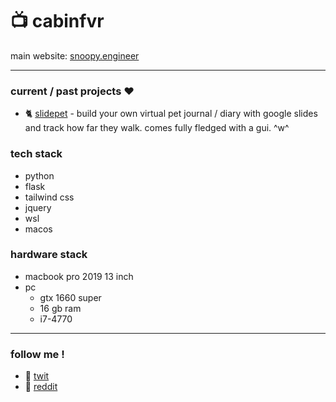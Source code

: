 
# 📺 cabinfvr 

main website: <a href='https://snoopy.engineer'>snoopy.engineer</a>

--- 

### current / past projects ❤️ 

- 🐈 [slidepet](https://github.com/cabinfvr/slidepet) - build your own virtual pet journal / diary with google slides and track how far they walk. comes fully fledged with a gui. ^w^

### tech stack
- python
- flask
- tailwind css
- jquery
- wsl
- macos

### hardware stack
- macbook pro 2019 13 inch
- pc
  - gtx 1660 super
  - 16 gb ram
  - i7-4770

---

### follow me !
- 🦩 [twit](https://x.com/moistuncritical)
- 🚬 [reddit](https://www.reddit.com/user/moistuncritical/)
